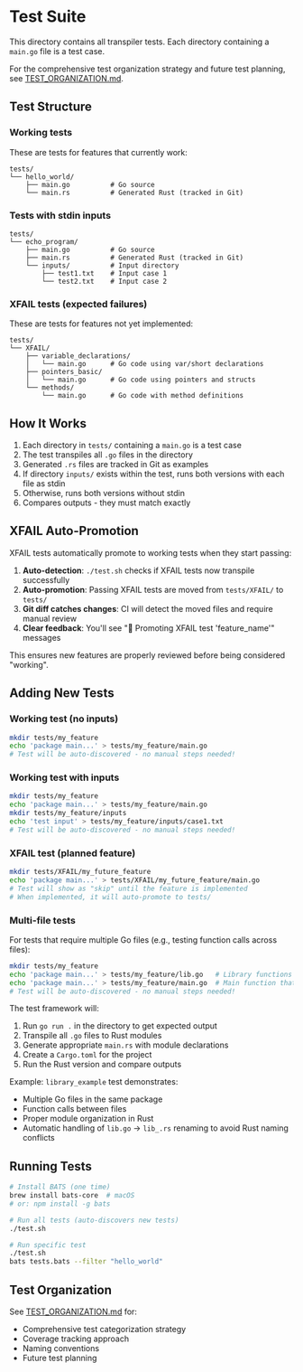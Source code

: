# Test Suite

This directory contains all transpiler tests. Each directory containing a `main.go` file is a test case.

For the comprehensive test organization strategy and future test planning, see [TEST_ORGANIZATION.md](TEST_ORGANIZATION.md).

## Test Structure

### Working tests

These are tests for features that currently work:

```
tests/
└── hello_world/
    ├── main.go          # Go source
    └── main.rs          # Generated Rust (tracked in Git)
```

### Tests with stdin inputs

```
tests/
└── echo_program/
    ├── main.go          # Go source
    ├── main.rs          # Generated Rust (tracked in Git)
    └── inputs/          # Input directory
        ├── test1.txt    # Input case 1
        └── test2.txt    # Input case 2
```

### XFAIL tests (expected failures)

These are tests for features not yet implemented:

```
tests/
└── XFAIL/
    ├── variable_declarations/
    │   └── main.go      # Go code using var/short declarations
    ├── pointers_basic/
    │   └── main.go      # Go code using pointers and structs
    └── methods/
        └── main.go      # Go code with method definitions
```

## How It Works

1. Each directory in `tests/` containing a `main.go` is a test case
2. The test transpiles all `.go` files in the directory
3. Generated `.rs` files are tracked in Git as examples
4. If directory `inputs/` exists within the test, runs both versions with each file as stdin
5. Otherwise, runs both versions without stdin
6. Compares outputs - they must match exactly

## XFAIL Auto-Promotion

XFAIL tests automatically promote to working tests when they start passing:

1. **Auto-detection**: `./test.sh` checks if XFAIL tests now transpile successfully
2. **Auto-promotion**: Passing XFAIL tests are moved from `tests/XFAIL/` to `tests/`
3. **Git diff catches changes**: CI will detect the moved files and require manual review
4. **Clear feedback**: You'll see "🎉 Promoting XFAIL test 'feature_name'" messages

This ensures new features are properly reviewed before being considered "working".

## Adding New Tests

### Working test (no inputs)

```bash
mkdir tests/my_feature
echo 'package main...' > tests/my_feature/main.go
# Test will be auto-discovered - no manual steps needed!
```

### Working test with inputs

```bash
mkdir tests/my_feature
echo 'package main...' > tests/my_feature/main.go
mkdir tests/my_feature/inputs
echo 'test input' > tests/my_feature/inputs/case1.txt
# Test will be auto-discovered - no manual steps needed!
```

### XFAIL test (planned feature)

```bash
mkdir tests/XFAIL/my_future_feature
echo 'package main...' > tests/XFAIL/my_future_feature/main.go
# Test will show as "skip" until the feature is implemented
# When implemented, it will auto-promote to tests/
```

### Multi-file tests

For tests that require multiple Go files (e.g., testing function calls across files):

```bash
mkdir tests/my_feature
echo 'package main...' > tests/my_feature/lib.go   # Library functions
echo 'package main...' > tests/my_feature/main.go  # Main function that calls lib
# Test will be auto-discovered - no manual steps needed!
```

The test framework will:

1. Run `go run .` in the directory to get expected output
2. Transpile all `.go` files to Rust modules
3. Generate appropriate `main.rs` with module declarations
4. Create a `Cargo.toml` for the project
5. Run the Rust version and compare outputs

Example: `library_example` test demonstrates:

- Multiple Go files in the same package
- Function calls between files
- Proper module organization in Rust
- Automatic handling of `lib.go` → `lib_.rs` renaming to avoid Rust naming conflicts

## Running Tests

```bash
# Install BATS (one time)
brew install bats-core  # macOS
# or: npm install -g bats

# Run all tests (auto-discovers new tests)
./test.sh

# Run specific test
./test.sh
bats tests.bats --filter "hello_world"
```

## Test Organization

See [TEST_ORGANIZATION.md](TEST_ORGANIZATION.md) for:

- Comprehensive test categorization strategy
- Coverage tracking approach
- Naming conventions
- Future test planning
